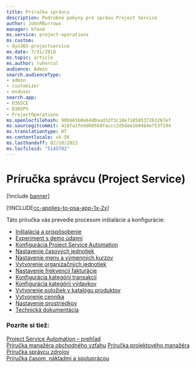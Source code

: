 ```yaml
---
title: Príručka správcu
description: Podrobné pokyny pre správu Project Service
author: JohnPBurrows
manager: kfend
ms.service: project-operations
ms.custom:
- dyn365-projectservice
ms.date: 7/31/2018
ms.topic: article
ms.author: ruhercul
audience: Admin
search.audienceType:
- admin
- customizer
- enduser
search.app:
- D365CE
- D365PS
- ProjectOperations
ms.openlocfilehash: 90b66560e64d0aad32f3c18e71858537263267ef
ms.sourcegitcommit: 418fa1fe9d605b8faccc2d5dee1b04b4e753f194
ms.translationtype: HT
ms.contentlocale: sk-SK
ms.lasthandoff: 02/10/2021
ms.locfileid: "5145782"
---
```

# <a name="administrator-guide-project-service"></a>Príručka správcu (Project Service)

[!include [banner](../includes/psa-now-project-operations.md)]

[!INCLUDE[cc-applies-to-psa-app-1x-2x](../includes/cc-applies-to-psa-app-1x-2x.md)]

Táto príručka vás prevedie procesom inštalácie a konfigurácie:  
  
- [Inštalácia a prispôsobenie](install-customize.md)
- [Experiment s demo údajmi](use-demo-data.md)
- [Konfigurácia Project Service Automation](configure.md)
- [Nastavenie časových jednotiek](set-up-time-units.md)
- [Nastavenie meny a výmenných kurzov](set-up-currencies-exchange-rates.md)
- [Vytvorenie organizačných jednotiek](create-organizational-units.md)
- [Nastavenie frekvencií fakturácie](set-up-invoice-frequencies.md)
- [Konfigurácia kategórií transakcií](configure-transaction-categories.md)
- [Konfigurácia kategórií výdavkov](configure-expense-categories.md)
- [Vytvorenie položiek v katalógu produktov](create-product-catalog-items.md)
- [Vytvorenie cenníka](create-price-list.md)
- [Nastavenie prostriedkov](set-up-resources.md)
- [Technická dokumentácia](white-papers.md)
  
### <a name="see-also"></a>Pozrite si tiež:  
 [Project Service Automation – prehľad](../psa/overview.md)    
 [Príručka manažéra obchodného vzťahu](../psa/account-manager-guide.md) [Príručka projektového manažéra](../psa/project-manager-guide.md)   
 [Príručka správcu zdrojov](../psa/resource-manager-guide.md)   
 [Príručka časom, nákladmi a spoluprácou](../psa/time-expense-collaboration-guide.md)
